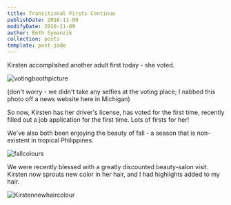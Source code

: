 ```yaml
---
title: Transitional Firsts Continue
publishDate: 2016-11-09
modifyDate: 2016-11-09
author: Beth Symanzik
collection: posts
template: post.jade
---
```


Kirsten accomplished another adult first today - she voted.

![votingboothpicture](/images/votingpicture.jpg)

(don't worry - we didn't take any selfies at the voting place; I nabbed this photo off a news website here in Michigan)

So now, Kirsten has her driver's license, has voted for the first time, recently filled out a job application for the first time.  Lots of firsts for her!

We've also both been enjoying the beauty of fall - a season that is non-existent in tropical Philippines.

![fallcolours](/images/20161020_094437.jpg)

We were recently blessed with a greatly discounted beauty-salon visit. Kirsten now sprouts new color in her hair, and I had highlights added to my hair.

![Kirstennewhaircolour](/images/20161101_130734.jpg)


